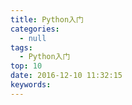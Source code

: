 ```yaml
---
title: Python入门
categories:
  - null
tags:
  - Python入门
top: 10
date: 2016-12-10 11:32:15
keywords:
---
```

